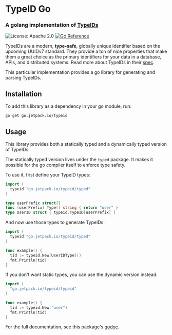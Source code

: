 # TypeID Go
### A golang implementation of [TypeIDs](https://github.com/jetpack-io/typeid)
![License: Apache 2.0](https://img.shields.io/github/license/jetpack-io/typeid-go) [![Go Reference](https://pkg.go.dev/badge/go.jetpack.io/typeid.svg)](https://pkg.go.dev/go.jetpack.io/typeid)

TypeIDs are a modern, **type-safe**, globally unique identifier based on the upcoming
UUIDv7 standard. They provide a ton of nice properties that make them a great choice
as the primary identifiers for your data in a database, APIs, and distributed systems.
Read more about TypeIDs in their [spec](https://github.com/jetpack-io/typeid).

This particular implementation provides a go library for generating and parsing TypeIDs.

## Installation

To add this library as a dependency in your go module, run:

```bash
go get go.jetpack.io/typeid
```

## Usage
This library provides both a statically typed and a dynamically typed version of TypeIDs.

The statically typed version lives under the `typed` package. It makes it possible for
the go compiler itself to enforce type safety.

To use it, first define your TypeID types:

```go
import (
  typeid "go.jetpack.io/typeid/typed"
)

type userPrefix struct{}
func (userPrefix) Type() string { return "user" }
type UserID struct { typeid.TypeID[userPrefix] }
```

And now use those types to generate TypeIDs:

```go
import (
  typeid "go.jetpack.io/typeid/typed"
)

func example() {
  tid := typeid.New[UserIDType]()
  fmt.Println(tid)
}
```

If you don't want static types, you can use the dynamic version instead:
  
```go
import (
  "go.jetpack.io/typeid/typeid"
)

func example() {
  tid := typeid.New("user")
  fmt.Println(tid)
}
```

For the full documentation, see this package's [godoc](https://pkg.go.dev/go.jetpack.io/typeid).